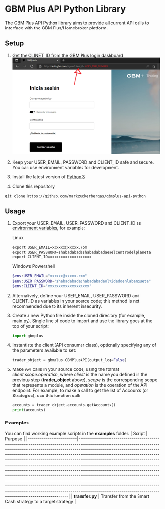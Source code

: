 # GBM Plus API Python Library

The GBM Plus API Python library aims to provide all current API calls to interface with the GBM Plus/Homebroker platform.

## Setup

1. Get the CLINET_ID from the GBM Plus login dashboard
![where to find client id screenshot](.github/images/client_id.png)

2. Keep your USER_EMAIL, PASSWORD and CLIENT_ID safe and secure. You can use environment variables for development.

3. Install the latest version of [Python 3](ttps://wiki.python.org/moin/BeginnersGuide/NonProgrammers)

4. Clone this repository

```shell
git clone https://github.com/markzuckerbergas/gbmplus-api-python
```

## Usage
1. Export your USER_EMAIL, USER_PASSWORD and CLIENT_ID as [environment variables](https://www.twilio.com/blog/2017/01/how-to-set-environment-variables.html), for example:

    Linux
    ```shell
    export USER_EMAIL=xxxxxx@xxxxx.com
    export USER_PASSWORD=shabadabadashabadabadaenelcentrodelplaneta
    export CLIENT_ID=xxxxxxxxxxxxxxxxxxx
    ```

    Windows Powershell
    ```powershell
    $env:USER_EMAIL="xxxxxx@xxxxx.com"
    $env:USER_PASSWORD="shabadabadashabadabadaolvidadoenlabanqueta"
    $env:CLIENT_ID="xxxxxxxxxxxxxxxxxxx"
    ```

2. Alternatively, define your USER_EMAIL, USER_PASSWORD and CLIENT_ID as variables in your source code; this method is not recommended due to its inherent insecurity.

3. Create a new Python file inside the cloned directory (for example, main.py). Single line of code to import and use the library goes at the top of your script:

    ```python
    import gbmplus
    ```

4. Instantiate the client (API consumer class), optionally specifying any of the parameters available to set:

    ```python
    trader_object = gbmplus.GBMPlusAPI(output_log=False)
    ```

5. Make API calls in your source code, using the format _client.scope.operation_, where _client_ is the name you defined in the previous step (**trader_object** above), _scope_ is the corresponding scope that represents a module, and _operation_ is the operation of the API endpoint. For example, to make a call to get the list of Accounts (or Strategies), use this function call:

    ```python
    accounts = trader_object.accounts.getAccounts()
    print(accounts)
    ```

### Examples
You can find working example scripts in the **examples** folder.
| Script                  | Purpose                                                                                                                                                                                                                                                                                                                                                                                                                                                                                                                                                                                                                                                                                                                                                                                                                                                                             |
|-------------------------|-------------------------------------------------------------------------------------------------------------------------------------------------------------------------------------------------------------------------------------------------------------------------------------------------------------------------------------------------------------------------------------------------------------------------------------------------------------------------------------------------------------------------------------------------------------------------------------------------------------------------------------------------------------------------------------------------------------------------------------------------------------------------------------------------------------------------------------------------------------------------------------|
| **transfer.py** | Transfer from the Smart Cash strategy to a target strategy                                                                                                                                                                                                                                                                                                                                                                                                                                                                                                                                                                                                                                |